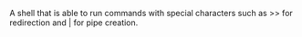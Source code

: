 A shell that is able to run commands with special characters such as >> for redirection and | for pipe creation.
